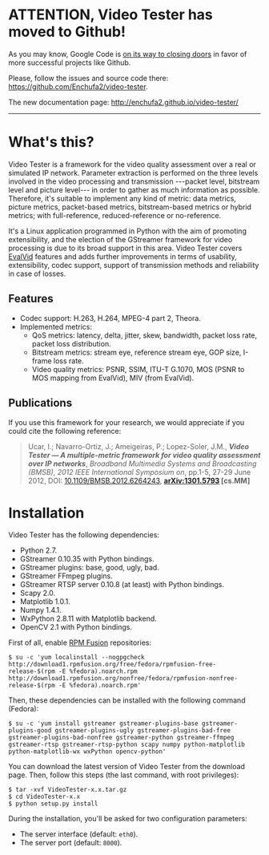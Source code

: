 # ATTENTION, Video Tester has moved to Github! #

As you may know, Google Code is [on its way to closing doors](http://google-opensource.blogspot.com.es/2015/03/farewell-to-google-code.html) in favor of more successful projects like Github.

Please, follow the issues and source code there: https://github.com/Enchufa2/video-tester.

The new documentation page: http://enchufa2.github.io/video-tester/


---


# What's this? #

Video Tester is a framework for the video quality assessment over a real or simulated IP network. Parameter extraction is performed on the three levels involved in the video processing and transmission ---packet level, bitstream level and picture level--- in order to gather as much information as possible. Therefore, it's suitable to implement any kind of metric: data metrics, picture metrics, packet-based metrics, bitstream-based metrics or hybrid metrics; with full-reference, reduced-reference or no-reference.

It's a Linux application programmed in Python with the aim of promoting extensibility, and the election of the GStreamer framework for video processing is due to its broad support in this area. Video Tester covers [EvalVid](http://www.tkn.tu-berlin.de/research/evalvid/) features and adds further improvements in terms of usability, extensibility, codec support, support of transmission methods and reliability in case of losses.

## Features ##

  * Codec support: H.263, H.264, MPEG-4 part 2, Theora.
  * Implemented metrics:
    * QoS metrics: latency, delta, jitter, skew, bandwidth, packet loss rate, packet loss distribution.
    * Bitstream metrics: stream eye, reference stream eye, GOP size, I-frame loss rate.
    * Video quality metrics: PSNR, SSIM, ITU-T G.1070, MOS (PSNR to MOS mapping from EvalVid), MIV (from EvalVid).

## Publications ##

If you use this framework for your research, we would appreciate if you could cite the following reference:

> Ucar, I.; Navarro-Ortiz, J.; Ameigeiras, P.; Lopez-Soler, J.M., **_Video Tester — A multiple-metric framework for video quality assessment over IP networks_**, _Broadband Multimedia Systems and Broadcasting (BMSB), 2012 IEEE International Symposium on_, pp.1-5, 27-29 June 2012, DOI: [10.1109/BMSB.2012.6264243](http://dx.doi.org/10.1109/BMSB.2012.6264243), **[arXiv:1301.5793](http://arxiv.org/abs/1301.5793) [cs.MM]**

# Installation #

Video Tester has the following dependencies:

  * Python 2.7.
  * GStreamer 0.10.35 with Python bindings.
  * GStreamer plugins: base, good, ugly, bad.
  * GStreamer FFmpeg plugins.
  * GStreamer RTSP server 0.10.8 (at least) with Python bindings.
  * Scapy 2.0.
  * Matplotlib 1.0.1.
  * Numpy 1.4.1.
  * WxPython 2.8.11 with Matplotlib backend.
  * OpenCV 2.1 with Python bindings.

First of all, enable [RPM Fusion](http://rpmfusion.org) repositories:

```
$ su -c 'yum localinstall --nogpgcheck http://download1.rpmfusion.org/free/fedora/rpmfusion-free-release-$(rpm -E %fedora).noarch.rpm http://download1.rpmfusion.org/nonfree/fedora/rpmfusion-nonfree-release-$(rpm -E %fedora).noarch.rpm'
```

Then, these dependencies can be installed with the following command (Fedora):

```
$ su -c 'yum install gstreamer gstreamer-plugins-base gstreamer-plugins-good gstreamer-plugins-ugly gstreamer-plugins-bad-free gstreamer-plugins-bad-nonfree gstreamer-python gstreamer-ffmpeg gstreamer-rtsp gstreamer-rtsp-python scapy numpy python-matplotlib python-matplotlib-wx wxPython opencv-python'
```

You can download the latest version of Video Tester from the download page. Then, follow this steps (the last command, with root privileges):

```
$ tar -xvf VideoTester-x.x.tar.gz
$ cd VideoTester-x.x
$ python setup.py install
```

During the installation, you'll be asked for two configuration parameters:

  * The server interface (default: `eth0`).
  * The server port (default: `8000`).